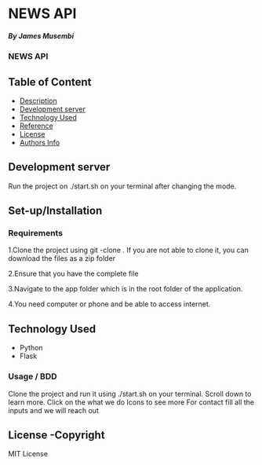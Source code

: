 # NEWS API

##### By James Musembi
### NEWS API
## Table of Content

+ [Description](#description)
+ [Development server](#ng-serve)
+ [Technology Used](#technology-used)
+ [Reference](#reference)
+ [License](#license-Copyright)
+ [Authors Info](#author-Info/contacts)

## Development server

Run the project on ./start.sh on your terminal after changing the mode.
## Set-up/Installation 

### Requirements

1.Clone the project using git -clone . If you are not able to clone it, you can download the files as a zip folder

2.Ensure that you have the complete file

3.Navigate to the app folder which is in the root folder of the application.


4.You need computer or phone and be able to access internet.

## Technology Used
* Python 
* Flask
### Usage / BDD
Clone the project and run it using ./start.sh on your terminal.
Scroll down to learn more.
Click on the what we do Icons to see more
For contact fill all the inputs and we will reach out


## License -Copyright 

MIT License


